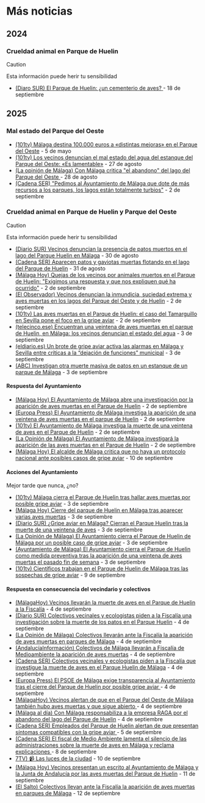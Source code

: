 # Más noticias

## 2024

### Crueldad animal en Parque de Huelin

> [!CAUTION]
> Esta información puede herir tu sensibilidad

- [(Diaro SUR) El Parque de Huelin: ¿un cementerio de aves?
](https://www.diariosur.es/malaga-capital/parque-huelin-cementerio-aves-20240917000135-nt.html
) - 18 de septiembre


## 2025

### Mal estado del Parque del Oeste

- [(101tv) Málaga destina 100.000 euros a «distintas mejoras» en el Parque del Oeste](https://www.101tv.es/malaga-destina-100000-euros-distintas-mejoras-parque-oeste/) - 5 de mayo
- [(101tv) Los vecinos denuncian el mal estado del agua del estanque del Parque del Oeste: «Es lamentable»](https://www.101tv.es/vecinos-denuncian-mal-estado-agua-estanque-parque-oeste-lamentable/) - 27 de agosto
- [(La opinión de Málaga) Con Málaga critica "el abandono" del lago del Parque del Oeste
](https://www.laopiniondemalaga.es/malaga/2025/08/28/con-malaga-critica-abandono-parque-oeste-121029092.html) - 28 de agosto
- [(Cadena SER) "Pedimos al Ayuntamiento de Málaga que dote de más recursos a los parques, los lagos están totalmente turbios"](https://cadenaser.com/andalucia/2025/09/02/pedimos-al-ayuntamiento-de-malaga-que-dote-de-mas-recursos-a-los-parques-los-lagos-estan-totalmente-turbios-ser-malaga/) - 2 de septiembre

### Crueldad animal en Parque de Huelin y Parque del Oeste

> [!CAUTION]
> Esta información puede herir tu sensibilidad

- [(Diario SUR) Vecinos denuncian la presencia de patos muertos en el lago del Parque Huelin en Málaga](https://www.diariosur.es/malaga-capital/patos-muertos-parque-huelin-denuncian-20250830181713-nt.html) - 30 de agosto
- [(Cadena SER) Aparecen patos y gaviotas muertas flotando en el lago del Parque de Huelin](https://cadenaser.com/andalucia/2025/08/31/aparecen-patos-y-gaviotas-muertas-flotando-en-el-lago-del-parque-huelin-de-malaga-ser-malaga/) - 31 de agosto
- [(Málaga Hoy) Quejas de los vecinos por animales muertos en el Parque de Huelin: "Exigimos una respuesta y que nos expliquen qué ha ocurrido"](https://www.malagahoy.es/malaga/animales-muertos-parque-oeste-malaga_0_2004675218.html) - 2 de septiembre
- [(El Observador) Vecinos denuncian la inmundicia, suciedad extrema y aves muertas en los lagos del Parque del Oeste y de Huelin](https://revistaelobservador.com/opinion/50-redaccion/20912-vecinos-denuncian-la-inmundicia-suciedad-extrema-y-aves-muertas-en-los-lagos-del-parque-del-oeste-y-de-huelin-mientras-en-el-ayto-se-pasan-la-pelota-sobre-quien-debe-actuar-y-la-indignacion-crece-entre-los-usuarios-ante-el-estado-de-los-estanques) - 2 de septiembre
- [(101tv) Las aves muertas en el Parque de Huelin: el caso del Tamarguillo en Sevilla pone el foco en la gripe aviar](https://www.101tv.es/aves-muertas-parque-huelin-caso-tamarguillo-sevilla-pone-foco-gripe-aviar/) - 2 de septiembre
- [(telecinco.ese) Encuentran una veintena de aves muertas en el parque de Huelin, en Málaga: los vecinos denuncian el estado del agua](https://www.telecinco.es/noticias/andalucia/20250903/malaga-aves-muertas-parque-huelin-gripe-aviar_18_016490089.html) - 3 de septiembre
- [(eldiario.es) Un brote de gripe aviar activa las alarmas en Málaga y Sevilla entre críticas a la “dejación de funciones” municipal](https://www.eldiario.es/andalucia/sostenibilidad/brote-gripe-aviar-activa-alarmas-malaga-sevilla-criticas-dejacion-funciones-municipal_1_12576439.html) - 3 de septiembre
- [(ABC) Investigan otra muerte masiva de patos en un estanque de un parque de Málaga](https://www.abc.es/espana/andalucia/malaga/investigan-muerte-masiva-patos-estanque-parque-malaga-20250903175321-nts.html) - 3 de septiembre

#### Respuesta del Ayuntamiento

- [(Málaga Hoy) El Ayuntamiento de Málaga abre una investigación por la aparición de aves muertas en el Parque de Huelin](https://www.malagahoy.es/malaga/ayuntamiento-malaga-aves-muertas-huelin_0_2004679882.html) - 2 de septiembre
- [(Europa Press) El Ayuntamiento de Málaga investiga la aparición de una veintena de aves muertas en el parque de Huelin](https://www.europapress.es/andalucia/malaga-00356/noticia-ayuntamiento-malaga-investiga-aparicion-veintenade-aves-muertas-parque-huelin-20250902121949.html) - 2 de septiembre
- [(101tv) El Ayuntamiento de Málaga investiga la muerte de una veintena de aves en el Parque de Huelin](https://www.101tv.es/el-ayuntamiento-de-malaga-investiga-la-muerte-de-una-veintena-de-aves-en-el-parque-de-huelin/) - 2 de septiembre
- [(La Opinión de Málaga) El Ayuntamiento de Málaga investigará la aparición de las aves muertas en el Parque de Huelin](https://www.laopiniondemalaga.es/malaga/2025/09/02/ayuntamiento-investigara-aves-muertos-parque-huelin-121153714.html) - 2 de septiembre
- [(Málaga Hoy) El alcalde de Málaga critica que no haya un protocolo nacional ante posibles casos de gripe aviar](https://www.malagahoy.es/malaga/alcalde-malaga-critica-nacional-protocolo-gripe-aviar_0_2004737322.html) - 10 de septiembre

#### Acciones del Ayuntamiento

Mejor tarde que nunca, ¿no?

- [(101tv) Málaga cierra el Parque de Huelin tras hallar aves muertas por posible gripe aviar](https://www.101tv.es/el-ayuntamiento-cierra-el-parque-de-huelin-tras-hallar-aves-muertas-por-posible-gripe-aviar/) - 3 de septiembre
- [(Málaga Hoy) Cierre del parque de Huelin en Málaga tras aparecer varias aves muertas](https://www.malagahoy.es/videos/video-cierre-parque-huelin-malaga-aves-muertas_8_2004690667.html) - 3 de septiembre
- [(Diario SUR) ¿Gripe aviar en Málaga? Cierran el Parque Huelin tras la muerte de una veintena de aves](https://www.diariosur.es/malaga-capital/gripe-aviar-malaga-cierran-parque-huelin-tras-20250903143442-nt.html) - 3 de septiembre
- [(La Opinión de Málaga) El Ayuntamiento cierra el Parque de Huelin de Málaga por un posible caso de gripe aviar](https://www.laopiniondemalaga.es/malaga/2025/09/03/ayuntamiento-cierra-parque-huelin-malaga-gripe-aviar-121202538.html) - 3 de septiembre
- [(Ayuntamiento de Málaga) El Ayuntamiento cierra el Parque de Huelin como medida preventiva tras la aparición de una veintena de aves muertas el pasado fin de semana](https://www.malaga.eu/el-ayuntamiento/notas-de-prensa/detalle-de-la-nota-de-prensa/index.html?id=176413) - 3 de septiembre
- [(101tv) Científicos trabajan en el Parque de Huelin de Málaga tras las sospechas de gripe aviar](https://www.101tv.es/cientificos-trabajan-parque-huelin-malaga-sospechas-gripe-aviar/) - 9 de septiembre

#### Respuesta en consecuencia del vecindario y colectivos

- [(MálagaHoy) Vecinos llevarán la muerte de aves en el Parque de Huelin a la Fiscalía](https://www.malagahoy.es/malaga/parque-huelin-aves-muertas-fiscalia_0_2004694922.html) - 4 de septiembre
- [(Diario SUR) Colectivos vecinales y ecologistas piden a la Fiscalía una investigación sobre la muerte de los patos en el Parque Huelin](https://www.diariosur.es/malaga-capital/colectivos-vecinales-ecologistas-piden-fiscalia-investigacion-sobre-20250904120233-nt.html) - 4 de septiembre
- [(La Opinión de Málaga) Colectivos llevarán ante la Fiscalía la aparición de aves muertas en parques de Málaga](https://www.laopiniondemalaga.es/malaga/2025/09/05/colectivos-fiscalia-aparicion-aves-huelin-121245615.html) - 4 de septiembre
- [(AndalucíaInformación) Colectivos de Málaga llevarán a Fiscalía de Medioambiente la aparición de aves muertas](https://www.andaluciainformacion.es/articulo/malaga-medio-ambiente/colectivos-malaga-llevaran-fiscalia-medioambiente-aparicion-aves-muertas/202509042235513134404.html) - 4 de septiembre
- [(Cadena SER) Colectivos vecinales y ecologistas piden a la Fiscalía que investigue la muerte de aves en el Parque Huelin de Málaga](https://cadenaser.com/andalucia/2025/09/04/colectivos-vecinales-y-ecologistas-piden-a-la-fiscalia-que-investigue-la-muerte-de-aves-en-el-parque-huelin-de-malaga-ser-malaga/) - 4 de septiembre
- [(Europa Press) El PSOE de Málaga exige transparencia al Ayuntamiento tras el cierre del Parque de Huelin por posible gripe aviar
](https://www.europapress.es/andalucia/malaga-00356/noticia-psoe-malaga-exige-transparencia-ayuntamiento-cierre-parque-huelin-posible-gripe-aviar-20250904141251.html) - 4 de septiembre
- [(MálagaHoy) Vecinos alertan de que en el Parque del Oeste de Málaga también hubo aves muertas y que sigue abierto
](https://www.malagahoy.es/malaga/colectivos-parque-oeste-malaga-aves-muertas-denuncia_0_2004704667.html) - 4 de septiembre
- [(Málaga al día) Con Málaga responsabiliza a la empresa RAGA por el abandono del lago del Parque de Huelin](https://malagaldia.es/2025/09/04/con-malaga-responsabiliza-a-la-empresa-raga-por-el-abandono-del-lago-del-parque-de-huelin/) - 4 de septiembre
- [(Cadena SER) Empleados del Parque de Huelin alertan de que presentan síntomas compatibles con la gripe aviar
](https://cadenaser.com/andalucia/2025/09/05/empleados-del-parque-de-huelin-alertan-de-que-presentan-sintomas-compatibles-con-la-gripe-aviar-ser-malaga/) - 5 de septiembre
- [(Cadena SER) El fiscal de Medio Ambiente lamenta el silencio de las administraciones sobre la muerte de aves en Málaga y reclama explicaciones
](https://cadenaser.com/andalucia/2025/09/08/el-fiscal-de-medio-ambiente-lamenta-el-silencio-de-las-administraciones-sobre-la-muerte-de-aves-en-malaga-y-reclama-explicaciones-ser-malaga/) - 8 de septiembre
- [7TV) 📹 Las luces de la ciudad](https://www.7tvandalucia.es/video/magazine/250910-luces-ciudad-b2-mp4/20250910173645001719.html?s=08) - 10 de septiembre
- [(Málaga Hoy) Vecinos presentan un escrito al Ayuntamiento de Málaga y la Junta de Andalucía por las aves muertas del Parque de Huelin](https://www.malagahoy.es/malaga/ayuntamiento-malaga-junta-andalucia-aves_0_2004735333.html) - 11 de septiembre
- [(El Salto) Colectivos llevan ante la Fiscalía la aparición de aves muertas en parques de Málaga](https://www.elsaltodiario.com/malaga/colectivos-llevan-fiscalia-aparicion-aves-muertas-parques-malaga) - 12 de septiembre